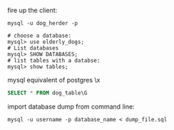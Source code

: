 fire up the client:
```shell
mysql -u dog_herder -p
```

```shell
# choose a database:
mysql> use elderly_dogs;
# List databases
mysql> SHOW DATABASES;
# list tables with a databse:
mysql> show tables;
```

mysql equivalent of postgres \x
```sql 
SELECT * FROM dog_table\G
```

import database dump from command line:
```shell
mysql -u username -p database_name < dump_file.sql
```
